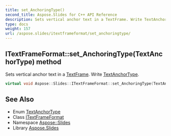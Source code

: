 ```yaml
---
title: set_AnchoringType()
second_title: Aspose.Slides for C++ API Reference
description: Sets vertical anchor text in a TextFrame. Write TextAnchorType.
type: docs
weight: 157
url: /aspose.slides/itextframeformat/set_anchoringtype/
---
```

## ITextFrameFormat::set_AnchoringType(TextAnchorType) method


Sets vertical anchor text in a [TextFrame](../../textframe/). Write [TextAnchorType](../../textanchortype/).

```cpp
virtual void Aspose::Slides::ITextFrameFormat::set_AnchoringType(TextAnchorType value)=0
```

## See Also

* Enum [TextAnchorType](../../textanchortype/)
* Class [ITextFrameFormat](../)
* Namespace [Aspose::Slides](../../)
* Library [Aspose.Slides](../../../)
